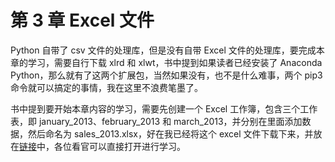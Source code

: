 # 第 3 章 Excel 文件

Python 自带了 csv 文件的处理库，但是没有自带 Excel 文件的处理库，要完成本章的学习，需要自行下载 xlrd 和 xlwt，书中提到如果读者已经安装了 Anaconda Python，那么就有了这两个扩展包，当然如果没有，也不是什么难事，两个 pip3 命令就可以搞定的事情，我在这里不浪费笔墨了。

书中提到要开始本章内容的学习，需要先创建一个 Excel 工作簿，包含三个工作表，即 january_2013、february_2013 和 march_2013，并分别在里面添加数据，然后命名为 sales_2013.xlsx，好在我已经将这个 excel 文件下载下来，并放在[链接](https://github.com/wyqdgggfk/Python-Data-Analyze/blob/master/第%203%20章所需资料/sales_2013.xlsx)中，各位看官可以直接打开进行学习。

